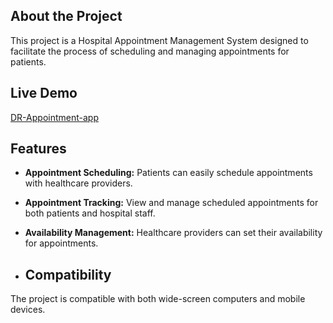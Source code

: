 ## About the Project

This project is a Hospital Appointment Management System designed to facilitate the process of scheduling and managing appointments for patients.

## Live Demo

[DR-Appointment-app](https://dr-appointment-app.vercel.app/)

## Features

- **Appointment Scheduling:** Patients can easily schedule appointments with healthcare providers.
- **Appointment Tracking:** View and manage scheduled appointments for both patients and hospital staff.
- **Availability Management:** Healthcare providers can set their availability for appointments.

- ## Compatibility

The project is compatible with both wide-screen computers and mobile devices.
